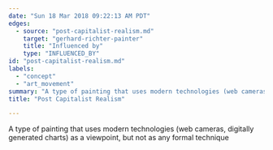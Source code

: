 ```yaml
---
date: "Sun 18 Mar 2018 09:22:13 AM PDT"
edges:
  - source: "post-capitalist-realism.md"
    target: "gerhard-richter-painter"
    title: "Influenced by"
    type: "INFLUENCED_BY"
id: "post-capitalist-realism.md"
labels:
  - "concept"
  - "art_movement"
summary: "A type of painting that uses modern technologies (web cameras, digitally generated charts) as a viewpoint, but not as any formal technique"
title: "Post Capitalist Realism"

---
```


A type of painting that uses modern technologies (web cameras, digitally generated charts) as a viewpoint, but not as any formal technique
